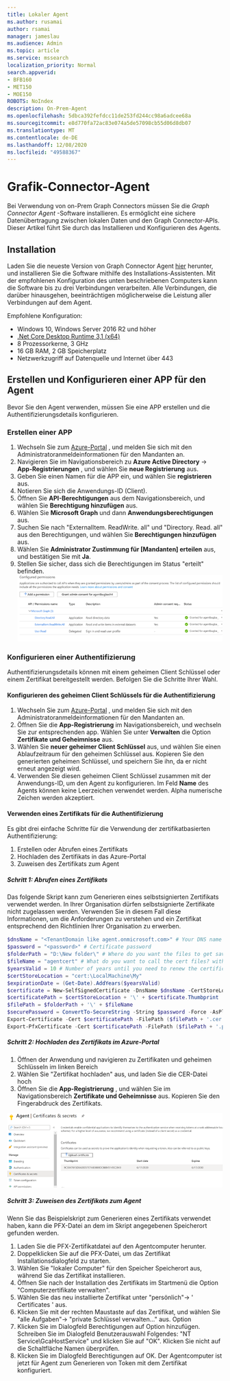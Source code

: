 ```yaml
---
title: Lokaler Agent
ms.author: rusamai
author: rsamai
manager: jameslau
ms.audience: Admin
ms.topic: article
ms.service: mssearch
localization_priority: Normal
search.appverid:
- BFB160
- MET150
- MOE150
ROBOTS: NoIndex
description: On-Prem-Agent
ms.openlocfilehash: 5dbca392fefdcc11de253fd244cc98a6adcee68a
ms.sourcegitcommit: e8d770fa72ac83e074a5de57098cb55d06d8db07
ms.translationtype: MT
ms.contentlocale: de-DE
ms.lasthandoff: 12/08/2020
ms.locfileid: "49588367"
---
```

# <a name="graph-connector-agent"></a>Grafik-Connector-Agent

Bei Verwendung von on-Prem Graph Connectors müssen Sie die *Graph Connector Agent* -Software installieren. Es ermöglicht eine sichere Datenübertragung zwischen lokalen Daten und den Graph Connector-APIs. Dieser Artikel führt Sie durch das Installieren und Konfigurieren des Agents.

## <a name="installation"></a>Installation

Laden Sie die neueste Version von Graph Connector Agent [hier](https://aka.ms/gcadownload) herunter, und installieren Sie die Software mithilfe des Installations-Assistenten. Mit der empfohlenen Konfiguration des unten beschriebenen Computers kann die Software bis zu drei Verbindungen verarbeiten. Alle Verbindungen, die darüber hinausgehen, beeinträchtigen möglicherweise die Leistung aller Verbindungen auf dem Agent.

Empfohlene Konfiguration:

* Windows 10, Windows Server 2016 R2 und höher
* [.Net Core Desktop Runtime 3,1 (x64)](https://dotnet.microsoft.com/download/dotnet-core/3.1)
* 8 Prozessorkerne, 3 GHz
* 16 GB RAM, 2 GB Speicherplatz
* Netzwerkzugriff auf Datenquelle und Internet über 443

## <a name="create-and-configure-an-app-for-the-agent"></a>Erstellen und Konfigurieren einer APP für den Agent  

Bevor Sie den Agent verwenden, müssen Sie eine APP erstellen und die Authentifizierungsdetails konfigurieren.

### <a name="create-an-app"></a>Erstellen einer APP

1. Wechseln Sie zum [Azure-Portal](https://portal.azure.com) , und melden Sie sich mit den Administratoranmeldeinformationen für den Mandanten an.
2. Navigieren Sie im Navigationsbereich zu **Azure Active Directory**  ->  **App-Registrierungen** , und wählen Sie **neue Registrierung** aus.
3. Geben Sie einen Namen für die APP ein, und wählen Sie **registrieren** aus.
4. Notieren Sie sich die Anwendungs-ID (Client).
5. Öffnen Sie **API-Berechtigungen** aus dem Navigationsbereich, und wählen Sie **Berechtigung hinzufügen** aus.
6. Wählen Sie **Microsoft Graph** und dann **Anwendungsberechtigungen** aus.
7. Suchen Sie nach "ExternalItem. ReadWrite. all" und "Directory. Read. all" aus den Berechtigungen, und wählen Sie **Berechtigungen hinzufügen** aus.
8. Wählen Sie **Administrator Zustimmung für [Mandanten] erteilen** aus, und bestätigen Sie mit **Ja**.
9. Stellen Sie sicher, dass sich die Berechtigungen im Status "erteilt" befinden.
     ![Berechtigungen, die in der rechten Spalte in grüner Form gewährt werden.](media/onprem-agent/granted-state.png)

### <a name="configure-authentication"></a>Konfigurieren einer Authentifizierung

Authentifizierungsdetails können mit einem geheimen Client Schlüssel oder einem Zertifikat bereitgestellt werden. Befolgen Sie die Schritte Ihrer Wahl.

#### <a name="configuring-the-client-secret-for-authentication"></a>Konfigurieren des geheimen Client Schlüssels für die Authentifizierung

1. Wechseln Sie zum [Azure-Portal](https://portal.azure.com) , und melden Sie sich mit den Administratoranmeldeinformationen für den Mandanten an.
2. Öffnen Sie die **App-Registrierung** im Navigationsbereich, und wechseln Sie zur entsprechenden app. Wählen Sie unter **Verwalten** die Option **Zertifikate und Geheimnisse** aus.
3. Wählen Sie **neuer geheimer Client Schlüssel** aus, und wählen Sie einen Ablaufzeitraum für den geheimen Schlüssel aus. Kopieren Sie den generierten geheimen Schlüssel, und speichern Sie ihn, da er nicht erneut angezeigt wird.
4. Verwenden Sie diesen geheimen Client Schlüssel zusammen mit der Anwendungs-ID, um den Agent zu konfigurieren. Im Feld **Name** des Agents können keine Leerzeichen verwendet werden. Alpha numerische Zeichen werden akzeptiert.

#### <a name="using-a-certificate-for-authentication"></a>Verwenden eines Zertifikats für die Authentifizierung

Es gibt drei einfache Schritte für die Verwendung der zertifikatbasierten Authentifizierung:

1. Erstellen oder Abrufen eines Zertifikats
1. Hochladen des Zertifikats in das Azure-Portal
1. Zuweisen des Zertifikats zum Agent

##### <a name="step-1-get-a-certificate"></a>Schritt 1: Abrufen eines Zertifikats

Das folgende Skript kann zum Generieren eines selbstsignierten Zertifikats verwendet werden. In Ihrer Organisation dürfen selbstsignierte Zertifikate nicht zugelassen werden. Verwenden Sie in diesem Fall diese Informationen, um die Anforderungen zu verstehen und ein Zertifikat entsprechend den Richtlinien Ihrer Organisation zu erwerben.

```Powershell
$dnsName = "<TenantDomain like agent.onmicrosoft.com>" # Your DNS name
$password = "<password>" # Certificate password
$folderPath = "D:\New folder\" # Where do you want the files to get saved to? The folder needs to exist.
$fileName = "agentcert" # What do you want to call the cert files? without the file extension
$yearsValid = 10 # Number of years until you need to renew the certificate
$certStoreLocation = "cert:\LocalMachine\My"
$expirationDate = (Get-Date).AddYears($yearsValid)
$certificate = New-SelfSignedCertificate -DnsName $dnsName -CertStoreLocation $certStoreLocation -NotAfter $expirationDate -KeyExportPolicy Exportable -KeySpec Signature
$certificatePath = $certStoreLocation + '\' + $certificate.Thumbprint
$filePath = $folderPath + '\' + $fileName
$securePassword = ConvertTo-SecureString -String $password -Force -AsPlainText
Export-Certificate -Cert $certificatePath -FilePath ($filePath + '.cer')
Export-PfxCertificate -Cert $certificatePath -FilePath ($filePath + '.pfx') -Password $securePassword
```

##### <a name="step-2-upload-the-certificate-in-the-azure-portal"></a>Schritt 2: Hochladen des Zertifikats im Azure-Portal

1. Öffnen der Anwendung und navigieren zu Zertifikaten und geheimen Schlüsseln im linken Bereich
1. Wählen Sie "Zertifikat hochladen" aus, und laden Sie die CER-Datei hoch
1. Öffnen Sie die **App-Registrierung** , und wählen Sie im Navigationsbereich **Zertifikate und Geheimnisse** aus. Kopieren Sie den Fingerabdruck des Zertifikats.

![Liste der thumbrint-Zertifikate, wenn Zertifikate und Geheimnisse im linken Bereich ausgewählt sind](media/onprem-agent/certificates.png)

##### <a name="step-3-assign-the-certificate-to-the-agent"></a>Schritt 3: Zuweisen des Zertifikats zum Agent

Wenn Sie das Beispielskript zum Generieren eines Zertifikats verwendet haben, kann die PFX-Datei an dem im Skript angegebenen Speicherort gefunden werden.

1. Laden Sie die PFX-Zertifikatdatei auf den Agentcomputer herunter.
1. Doppelklicken Sie auf die PFX-Datei, um das Zertifikat Installationsdialogfeld zu starten.
1. Wählen Sie "lokaler Computer" für den Speicher Speicherort aus, während Sie das Zertifikat installieren.
1. Öffnen Sie nach der Installation des Zertifikats im Startmenü die Option "Computerzertifikate verwalten".
1. Wählen Sie das neu installierte Zertifikat unter "persönlich"-> ' Certificates ' aus.
1. Klicken Sie mit der rechten Maustaste auf das Zertifikat, und wählen Sie "alle Aufgaben"-> "private Schlüssel verwalten..." aus. Option
1. Klicken Sie im Dialogfeld Berechtigungen auf Option hinzufügen. Schreiben Sie im Dialogfeld Benutzerauswahl Folgendes: "NT Service\GcaHostService" und klicken Sie auf "OK". Klicken Sie nicht auf die Schaltfläche Namen überprüfen.
1. Klicken Sie im Dialogfeld Berechtigungen auf OK. Der Agentcomputer ist jetzt für Agent zum Generieren von Token mit dem Zertifikat konfiguriert.
